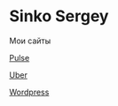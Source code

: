 # Sinko Sergey
Мои сайты

[Pulse](https://raul984.github.io/Pulse/)

[Uber](https://raul984.github.io/Uber/)

[Wordpress](https://raul984.github.io/Wordpress/)

